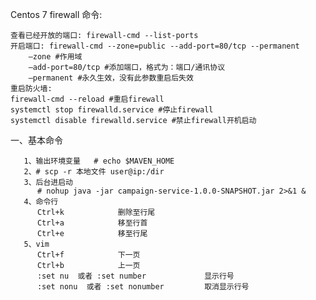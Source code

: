 Centos 7 firewall 命令: 

	查看已经开放的端口: firewall-cmd --list-ports
	开启端口: firewall-cmd --zone=public --add-port=80/tcp --permanent
		–zone #作用域
		–add-port=80/tcp #添加端口，格式为：端口/通讯协议
		–permanent #永久生效，没有此参数重启后失效
	重启防火墙: 
	firewall-cmd --reload #重启firewall
	systemctl stop firewalld.service #停止firewall
	systemctl disable firewalld.service #禁止firewall开机启动
      


一、基本命令

	   1、输出环境变量   # echo $MAVEN_HOME
	   2、# scp -r 本地文件 user@ip:/dir
	   3、后台进启动
	      # nohup java -jar campaign-service-1.0.0-SNAPSHOT.jar 2>&1 &
	   4、命令行
	      Ctrl+k            删除至行尾
	      Ctrl+a            移至行首 
	      Ctrl+e            移至行尾 
	   5、vim
	      Ctrl+f            下一页
	      Ctrl+b            上一页   
	      :set nu  或者 :set number             显示行号
	      :set nonu  或者 :set nonumber         取消显示行号



   
